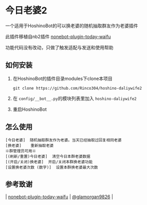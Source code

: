 # 今日老婆2

一个适用于HoshinoBot的可以换老婆的随机抽取群友作为老婆插件

此插件移植自nb2插件 [nonebot-plugin-today-waifu](https://github.com/glamorgan9826/nonebot-plugin-today-waifu)

功能代码没有改动，只做了触发适配与发送和使用帮助

## 如何安装

1. 在HoshinoBot的插件目录modules下clone本项目

   `git clone https://github.com/Rinco304/hoshino-daliywife2`

2. 在 `config/__bot__.py`的模块列表里加入 `hoshino-daliywife2`

3. 重启HoshinoBot

## 怎么使用

```
[今日老婆]  随机抽取群友作为老婆。当天已经抽取过回复相同老婆
[换老婆]    重新抽取老婆
※群管理员可用※
[(刷新/重置)今日老婆]  清空今日本群老婆数据
[(开启/关闭)换老婆]  开启/关闭本群换老婆功能
[设置换老婆次数 (数字)]  设置本群换老婆最大次数
```

## 参考致谢

| [nonebot-plugin-today-waifu](https://github.com/glamorgan9826/nonebot-plugin-today-waifu) | [@glamorgan9826](https://github.com/glamorgan9826) |
